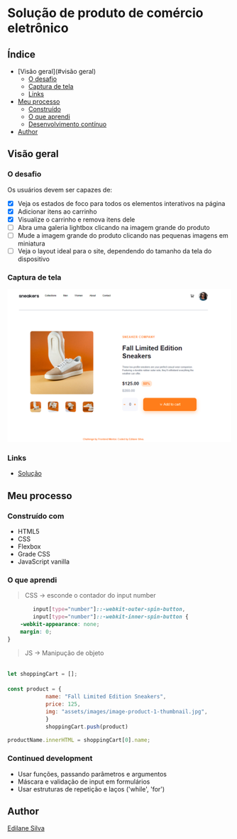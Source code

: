 # Solução de produto de comércio eletrônico

## Índice

- [Visão geral](#visão geral)
  - [O desafio](#o-desafio)
  - [Captura de tela](#captura-de-tela)
  - [Links](#links)
- [Meu processo](#meu-processo)
  - [Construído](#construído-com)
  - [O que aprendi](#o-que-aprendi)
  - [Desenvolvimento contínuo](#continued-development)
-   [Author](#author)
 
## Visão geral

### O desafio

Os usuários devem ser capazes de:

- [x] Veja os estados de foco para todos os elementos interativos na página
- [x] Adicionar itens ao carrinho
- [x] Visualize o carrinho e remova itens dele
- [ ] Abra uma galeria lightbox clicando na imagem grande do produto
- [ ] Mude a imagem grande do produto clicando nas pequenas imagens em miniatura
- [ ] Veja o layout ideal para o site, dependendo do tamanho da tela do dispositivo

### Captura de tela

![](/screenshot-desktop.PNG)

### Links

- [Solução](https://edilanesilva.github.io/ecommerce-product-page-main/)


## Meu processo

### Construído com

- HTML5 
- CSS
- Flexbox
- Grade CSS
- JavaScript vanilla

### O que aprendi <br>
 
> CSS -> esconde o contador do input number  
```css
        input[type="number"]::-webkit-outer-spin-button,
        input[type="number"]::-webkit-inner-spin-button {
    -webkit-appearance: none;
    margin: 0;
}
```

> JS -> Manipução de objeto
```js

let shoppingCart = []; 
 
const product = {
            name: "Fall Limited Edition Sneakers",
            price: 125,
            img: "assets/images/image-product-1-thumbnail.jpg",
            }
            shoppingCart.push(product) 
```

```js
productName.innerHTML = shoppingCart[0].name;
```
### Continued development

- Usar funções, passando parâmetros e argumentos
- Máscara e validação de input em formulários 
- Usar estruturas de repetição e laços ('while', 'for')

## Author
[Edilane Silva](https://www.linkedin.com/in/edilane-silva/)
